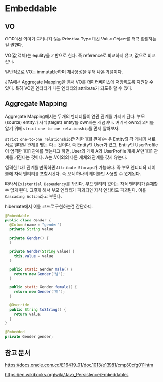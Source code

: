 # Embeddable

## VO

OOP에선 의미가 드러나지 않는 Primitive Type 대신 Value Object를 적극 활용하는 걸 권한다.

VO(값 객체)는 equlity을 기반으로 한다. 즉 reference로 비교하지 않고, 값으로 비교한다.

일반적으로 VO는 immutable하며 재사용성을 위해 나온 개념이다.

JPA에선 Aggregate Mapping을 통해 VO를 데이터베이스에 저장하도록 지원할 수 있다. 특히 VO인 엔티티가 다른 엔티티의 attribute가 되도록 할 수 있다.

## Aggregate Mapping

Aggregate Mapping에서는 두개의 엔티티들이 연관 관계를 가지게 된다. 부모(source) entity가 자식(target) entity를 own하는 개념이다. 여기서 own의 의미를 알기 위해 `strict one-to-one relationship`를 먼저 알아보자.

`strict one-to-one relationship`(엄격한 1대1 관계)는 두 Entity의 각 개체가 서로 서로 일대일 관계를 맺는 다는 것이다. 즉 Entity인 User가 있고, Entity인 UserProfile이 엄격한 1대1 관계를 맺는다고 하면, User의 개체 A와 UserProfile 개체 A'만 1대1 관계를 가진다는 것이다. A는 A'이외의 다른 개체와 관계를 갖지 않는다.

엄격한 1대1 관계를 만족하면 `Attribute Storage`가 가능하다. 즉 부모 엔티티의 테이블에 자식 엔티티를 포함시킨다. 즉 오직 하나의 테이블만 사용할 수 있게된다.

따라서 `Existential Dependency`를 가진다. 부모 엔티티 없이는 자식 엔티티가 존재할 수 없게 된다. 그렇게 해서 부모 엔티티가 파괴되면 자식 엔티티도 파괴된다. 이를 `Cascading Action`라고 부른다.

hibernate에서 이를 코드로 구현하는건 간단하다.

```java
@Embeddable
public class Gender {
  @Column(name = "gender")
  private String value;

  private Gender() {
  }

  private Gender(String value) {
    this.value = value;
  }

  public static Gender male() {
    return new Gender("남");
  }

  public static Gender female() {
    return new Gender("여");
  }

  @Override
  public String toString() {
    return value;
  }
}
```

```java
@Embedded
private Gender gender;
```

## 참고 문서

https://docs.oracle.com/cd/E16439_01/doc.1013/e13981/cmp30cfg011.htm

https://en.wikibooks.org/wiki/Java_Persistence/Embeddables